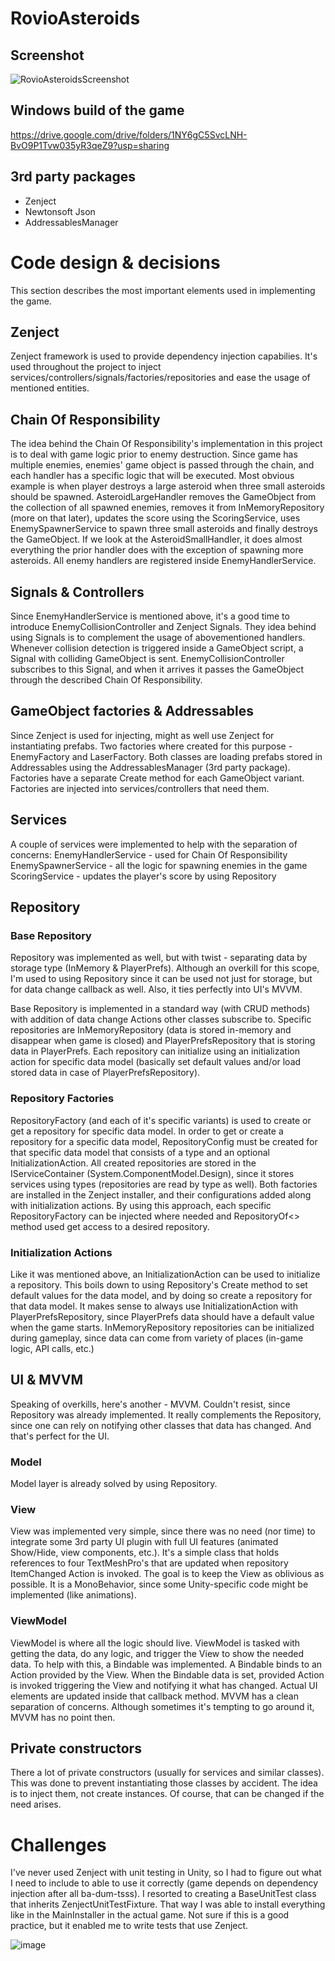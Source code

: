 # RovioAsteroids
## Screenshot
![RovioAsteroidsScreenshot](https://github.com/trx88/RovioAsteroids/assets/10126815/f2175625-ac60-417f-8206-753e7604d206)
## Windows build of the game
https://drive.google.com/drive/folders/1NY6gC5SvcLNH-BvO9P1Tvw035yR3qeZ9?usp=sharing
## 3rd party packages
* Zenject
* Newtonsoft Json
* AddressablesManager
# Code design & decisions
This section describes the most important elements used in implementing the game.
## Zenject
Zenject framework is used to provide dependency injection capabilies. It's used throughout the project to inject services/controllers/signals/factories/repositories and ease the usage of mentioned entities.

## Chain Of Responsibility
The idea behind the Chain Of Responsibility's implementation in this project is to deal with game logic prior to enemy destruction. Since game has multiple enemies, enemies' game object is passed through the chain, and each handler has a specific logic that will be executed. Most obvious example is when player destroys a large asteroid when three small asteroids should be spawned. AsteroidLargeHandler removes the GameObject from the collection of all spawned enemies, removes it from InMemoryRepository (more on that later), updates the score using the ScoringService, uses EnemySpawnerService to spawn three small asteroids and finally destroys the GameObject. If we look at the AsteroidSmallHandler, it does almost everything the prior handler does with the exception of spawning more asteroids. 
All enemy handlers are registered inside EnemyHandlerService.

## Signals & Controllers
Since EnemyHandlerService is mentioned above, it's a good time to introduce EnemyCollisionController and Zenject Signals. They idea behind using Signals is to complement the usage of abovementioned handlers. Whenever collision detection is triggered inside a GameObject script, a Signal with colliding GameObject is sent. EnemyCollisionController subscribes to this Signal, and when it arrives it passes the GameObject through the described Chain Of Responsibility. 

## GameObject factories & Addressables
Since Zenject is used for injecting, might as well use Zenject for instantiating prefabs. Two factories where created for this purpose - EnemyFactory and LaserFactory. Both classes are loading prefabs stored in Addressables using the AddressablesManager (3rd party package). Factories have a separate Create method for each GameObject variant. Factories are injected into services/controllers that need them.

## Services
A couple of services were implemented to help with the separation of concerns:
EnemyHandlerService - used for Chain Of Responsibility
EnemySpawnerService - all the logic for spawning enemies in the game
ScoringService - updates the player's score by using Repository

## Repository
### Base Repository
Repository was implemented as well, but with twist - separating data by storage type (InMemory & PlayerPrefs). Although an overkill for this scope, I'm used to using Repository since it can be used not just for storage, but for data change callback as well. Also, it ties perfectly into UI's MVVM.

Base Repository is implemented in a standard way (with CRUD methods) with addition of data change Actions other classes subscribe to. Specific repositories are InMemoryRepository (data is stored in-memory and disappear when game is closed) and PlayerPrefsRepository that is storing data in PlayerPrefs. Each repository can initialize using an initialization action for specific data model (basically set default values and/or load stored data in case of PlayerPrefsRepository).

### Repository Factories
RepositoryFactory (and each of it's specific variants) is used to create or get a repository for specific data model. In order to get or create a repository for a specific data model, RepositoryConfig must be created for that specific data model that consists of a type and an optional InitializationAction.
All created repositories are stored in the IServiceContainer (System.ComponentModel.Design), since it stores services using types (repositories are read by type as well). Both factories are installed in the Zenject installer, and their configurations added along with initialization actions.
By using this approach, each specific RepositoryFactory can be injected where needed and RepositoryOf<> method used get access to a desired repository. 

### Initialization Actions
Like it was mentioned above, an InitializationAction can be used to initialize a repository. This boils down to using Repository's Create method to set default values for the data model, and by doing so create a repository for that data model. It makes sense to always use InitializationAction with PlayerPrefsRepository, since PlayerPrefs data should have a default value when the game starts. InMemoryRepository repositories can be initialized during gameplay, since data can come from variety of places (in-game logic, API calls, etc.)

## UI & MVVM
Speaking of overkills, here's another - MVVM. Couldn't resist, since Repository was already implemented. It really complements the Repository, since one can rely on notifying other classes that data has changed. And that's perfect for the UI.
### Model
Model layer is already solved by using Repository. 
### View
View was implemented very simple, since there was no need (nor time) to integrate some 3rd party UI plugin with full UI features (animated Show/Hide, view components, etc.). It's a simple class that holds references to four TextMeshPro's that are updated when repository ItemChanged Action is invoked. 
The goal is to keep the View as oblivious as possible. It is a MonoBehavior, since some Unity-specific code might be implemented (like animations).
### ViewModel
ViewModel is where all the logic should live. ViewModel is tasked with getting the data, do any logic, and trigger the View to show the needed data. To help with this, a Bindable<T> was implemented. A Bindable binds to an Action provided by the View. When the Bindable data is set, provided Action is invoked triggering the View and notifying it what has changed. Actual UI elements are updated inside that callback method. MVVM has a clean separation of concerns. Although sometimes it's tempting to go around it, MVVM has no point then.
## Private constructors
There a lot of private constructors (usually for services and similar classes). This was done to prevent instantiating those classes by accident. The idea is to inject them, not create instances. Of course, that can be changed if the need arises.
# Challenges
I've never used Zenject with unit testing in Unity, so I had to figure out what I need to include to able to use it correctly (game depends on dependency injection after all ba-dum-tsss). 
I resorted to creating a BaseUnitTest class that inherits ZenjectUnitTestFixture. That way I was able to install everything like in the MainInstaller in the actual game. Not sure if this is a good practice, but it enabled me to write tests that use Zenject.

![image](https://github.com/trx88/RovioAsteroids/assets/10126815/1d7eb7a7-eede-4161-8729-5a591f4f4fb3)

